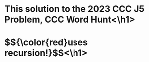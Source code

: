 <h1>This solution to the 2023 CCC J5 Problem, CCC Word Hunt<\h1>
<h1>$${\color{red}uses recursion!}$$<\h1>

